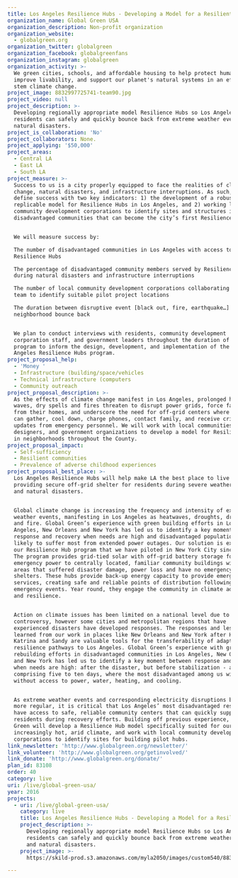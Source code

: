 ```yaml
---
title: Los Angeles Resilience Hubs - Developing a Model for a Resilient City
organization_name: Global Green USA
organization_description: Non-profit organization
organization_website:
  - globalgreen.org
organization_twitter: globalgreen
organization_facebook: globalgreenfans
organization_instagram: globalgreen
organization_activity: >-
  We green cities, schools, and affordable housing to help protect human health,
  improve livability, and support our planet's natural systems in an effort to
  stem climate change.
project_image: 8832997725741-team90.jpg
project_video: null
project_description: >-
  Developing regionally appropriate model Resilience Hubs so Los Angeles
  residents can safely and quickly bounce back from extreme weather events and
  natural disasters.
project_is_collaboration: 'No'
project_collaborators: None.
project_applying: '$50,000'
project_areas:
  - Central LA
  - East LA
  - South LA
project_measure: >-
  Success to us is a city properly equipped to face the realities of climate
  change, natural disasters, and infrastructure interruptions. As such, we
  define success with two key indicators: 1) the development of a robust,
  replicable model for Resilience Hubs in Los Angeles, and 2) working local
  community development corporations to identify sites and structures in
  disadvantaged communities that can become the city’s first Resilience Hubs. 


  We will measure success by:

  The number of disadvantaged communities in Los Angeles with access to
  Resilience Hubs

  The percentage of disadvantaged community members served by Resilience Hubs
  during natural disasters and infrastructure interruptions 

  The number of local community development corporations collaborating with our
  team to identify suitable pilot project locations 

  The duration between disruptive event [black out, fire, earthquake…] and
  neighborhood bounce back 


  We plan to conduct interviews with residents, community development
  corporation staff, and government leaders throughout the duration of the
  program to inform the design, development, and implementation of the Los
  Angeles Resilience Hubs program.
project_proposal_help:
  - 'Money '
  - Infrastructure (building/space/vehicles
  - Technical infrastructure (computers
  - Community outreach
project_proposal_description: >-
  As the effects of climate change manifest in Los Angeles, prolonged heat
  waves, dry spells and fires threaten to disrupt power grids, force families
  from their homes, and underscore the need for off-grid centers where residents
  can gather, cool down, charge phones, contact family, and receive critical
  updates from emergency personnel. We will work with local communities,
  designers, and government organizations to develop a model for Resilience Hubs
  in neighborhoods throughout the County.
project_proposal_impact:
  - Self-sufficiency
  - Resilient communities
  - Prevalence of adverse childhood experiences
project_proposal_best_place: >-
  Los Angeles Resilience Hubs will help make LA the best place to live by
  providing secure off-grid shelter for residents during severe weather events
  and natural disasters. 


  Global climate change is increasing the frequency and intensity of extreme
  weather events, manifesting in Los Angeles as heatwaves, droughts, dry spells,
  and fire. Global Green’s experience with green building efforts in Los
  Angeles, New Orleans and New York has led us to identify a key moment between
  response and recovery when needs are high and disadvantaged populations are
  likely to suffer most from extended power outages. Our solution is expanding
  our Resilience Hub program that we have piloted in New York City since 2013.
  The program provides grid-tied solar with off-grid battery storage for
  emergency power to centrally located, familiar community buildings within
  areas that suffered disaster damage, power loss and have no emergency
  shelters. These hubs provide back-up energy capacity to provide emergency
  services, creating safe and reliable points of distribution following
  emergency events. Year round, they engage the community in climate adaptation
  and resilience. 


  Action on climate issues has been limited on a national level due to political
  controversy, however some cities and metropolitan regions that have
  experienced disasters have developed responses. The responses and lessons
  learned from our work in places like New Orleans and New York after Hurricanes
  Katrina and Sandy are valuable tools for the transferability of adaptation and
  resilience pathways to Los Angeles. Global Green’s experience with green
  rebuilding efforts in disadvantaged communities in Los Angeles, New Orleans
  and New York has led us to identify a key moment between response and recovery
  when needs are high: after the disaster, but before stabilization - a gap
  comprising five to ten days, where the most disadvantaged among us will suffer
  without access to power, water, heating, and cooling.


  As extreme weather events and corresponding electricity disruptions become
  more regular, it is critical that Los Angeles’ most disadvantaged residents
  have access to safe, reliable community centers that can quickly support
  residents during recovery efforts. Building off previous experience, Global
  Green will develop a Resilience Hub model specifically suited for our
  increasingly hot, arid climate, and work with local community development
  corporations to identify sites for building pilot hubs.
link_newsletter: 'http://www.globalgreen.org/newsletter/'
link_volunteer: 'http://www.globalgreen.org/getinvolved/'
link_donate: 'http://www.globalgreen.org/donate/'
plan_id: 83108
order: 40
category: live
uri: /live/global-green-usa/
year: 2016
projects:
  - uri: /live/global-green-usa/
    category: live
    title: Los Angeles Resilience Hubs - Developing a Model for a Resilient City
    project_description: >-
      Developing regionally appropriate model Resilience Hubs so Los Angeles
      residents can safely and quickly bounce back from extreme weather events
      and natural disasters.
    project_image: >-
      https://skild-prod.s3.amazonaws.com/myla2050/images/custom540/8832997725741-team90.jpg

---
```


